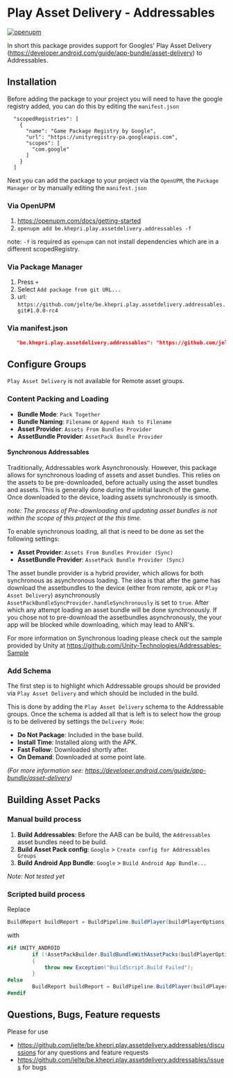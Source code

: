 # Play Asset Delivery - Addressables
[![openupm](https://img.shields.io/npm/v/be.khepri.play.assetdelivery.addressables?label=openupm&registry_uri=https://package.openupm.com)](https://openupm.com/packages/be.khepri.pad-addressables/)

In short this package provides support for Googles' Play Asset Delivery (https://developer.android.com/guide/app-bundle/asset-delivery) to Addressables.

## Installation

Before adding the package to your project you will need to have the google registry added, you can do this by editing the `manifest.json`
```
  "scopedRegistries": [
    {
      "name": "Game Package Registry by Google",
      "url": "https://unityregistry-pa.googleapis.com",
      "scopes": [
        "com.google"
      ]
    }
  ]
```

Next you can add the package to your project via the `OpenUPM`, the `Package Manager` or by manually editing the `manifest.json`

### Via OpenUPM

1. https://openupm.com/docs/getting-started
2. `openupm add be.khepri.play.assetdelivery.addressables -f`

note: `-f` is required as `openupm` can not install dependencies which are in a different scopedRegistry. 

### Via Package Manager

1. Press ` + `
2. Select `Add package from git URL...` 
3. url: `https://github.com/jelte/be.khepri.play.assetdelivery.addressables.git#1.0.0-rc4`

### Via manifest.json

```json
   "be.khepri.play.assetdelivery.addressables": "https://github.com/jelte/be.khepri.play.assetdelivery.addressables.git#1.0.0-rc4",
```

##  Configure Groups

`Play Asset Delivery` is not available for Remote asset groups.  

### Content Packing and Loading

- **Bundle Mode**: `Pack Together`
- **Bundle Naming**: `Filename` or `Append Hash to Filename`
- **Asset Provider**: `Assets From Bundles Provider`
- **AssetBundle Provider**: `AssetPack Bundle Provider`

#### Synchronous Addressables

Traditionally, Addressables work Asynchronously. However, this package allows for synchronous loading of assets and asset bundles. 
This relies on the assets to be pre-downloaded, before actually using the asset bundles and assets. 
This is generally done during the initial launch of the game. Once downloaded to the device, loading assets synchronously is smooth.

*note: The process of Pre-downloading and updating asset bundles is not within the scope of this project at the this time.*

To enable synchronous loading, all that is need to be done as set the following settings:

- **Asset Provider**: `Assets From Bundles Provider (Sync)`
- **AssetBundle Provider**: `AssetPack Bundle Provider (Sync)`

The asset bundle provider is a hybrid provider, which allows for both synchronous as asynchronous loading. 
The idea is that after the game has download the assetbundles to the device (either from remote, apk or `Play Asset Delivery`) asynchronously `AssetPackBundleSyncProvider.handleSynchronously` is set to `true`.
After which any attempt loading an asset bundle will be done synchronously. If you chose not to pre-download the assetbundles asynchronously, the your app will be blocked while downloading, which may lead to ANR's.

For more information on Synchronous loading please check out the sample provided by Unity at https://github.com/Unity-Technologies/Addressables-Sample

### Add Schema
The first step is to highlight which Addressable groups should be provided via `Play Asset Delivery` and which should be included in the build.

This is done by adding the `Play Asset Delivery` schema to the Addressable groups. 
Once the schema is added all that is left is to select how the group is to be delivered by settings the `Delivery Mode`:

- **Do Not Package**: Included in the base build.
- **Install Time**: Installed along with the APK.
- **Fast Follow**: Downloaded shortly after.
- **On Demand**: Downloaded at some point late.

*(For more information see: https://developer.android.com/guide/app-bundle/asset-delivery)*

## Building Asset Packs

### Manual build process

1. **Build Addressables**: Before the AAB can be build, the `Addressables` asset bundles need to be build.
2. **Build Asset Pack config**: `Google` > `Create config for Addressables Groups`
3. **Build Android App Bundle**: `Google` > `Build Android App Bundle...`

*Note: Not tested yet*

### Scripted build process

Replace
```csharp
BuildReport buildReport = BuildPipeline.BuildPlayer(buildPlayerOptions);
```
with
```csharp
#if UNITY_ANDROID
		if (!AssetPackBuilder.BuildBundleWithAssetPacks(buildPlayerOptions, EditorUserBuildSettings.androidBuildSubtarget, Path.Combine( Addressables.BuildPath, "Android" )))
		{
			throw new Exception("BuildScript.Build Failed");
		}
#else
		BuildReport buildReport = BuildPipeline.BuildPlayer(buildPlayerOptions);
#endif
```

## Questions, Bugs, Feature requests

Please for use 
- https://github.com/jelte/be.khepri.play.assetdelivery.addressables/discussions for any questions and feature requests
- https://github.com/jelte/be.khepri.play.assetdelivery.addressables/issues for bugs

